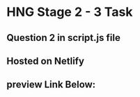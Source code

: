 # HNG Stage 2 - 3 Task
## Question 2 in script.js file
## Hosted on Netlify
## preview Link Below: 
